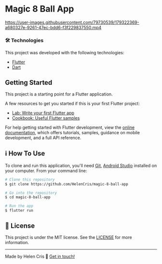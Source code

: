 #  Magic 8 Ball App



https://user-images.githubusercontent.com/79730539/179322369-a680327e-9261-47ec-bdd6-f3f229837550.mp4



### 🛠 Technologies

This project was developed with the following technologies:

- [Flutter](https://flutter.dev/)
- [Dart](https://dart.dev/)


## Getting Started

This project is a starting point for a Flutter application.

A few resources to get you started if this is your first Flutter project:

- [Lab: Write your first Flutter app](https://docs.flutter.dev/get-started/codelab)
- [Cookbook: Useful Flutter samples](https://docs.flutter.dev/cookbook)

For help getting started with Flutter development, view the
[online documentation](https://docs.flutter.dev/), which offers tutorials,
samples, guidance on mobile development, and a full API reference.

## :information_source: How To Use

To clone and run this application, you'll need [Git](https://git-scm.com), [Android Studio](https://developer.android.com/studio) installed on your computer. From your command line:

```bash
# Clone this repository
$ git clone https://github.com/HelenCris/magic-8-ball-app

# Go into the repository
$ cd magic-8-ball-app

# Run the app 
$ flutter run
```

## :memo: License
This project is under the MIT license. See the [LICENSE](https://github.com/HelenCris/magic-8-ball-app/blob/main/LICENSE) for more information.

---

Made by Helen Cris :wave: [Get in touch!](https://www.linkedin.com/in/helen-cris-fernandes/)

